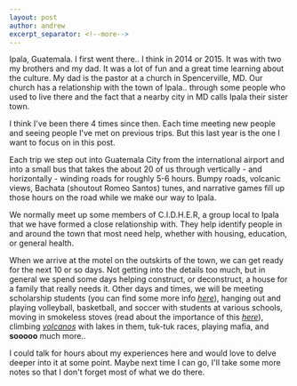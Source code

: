 ```yaml
---
layout: post
author: andrew
excerpt_separator: <!--more-->
---
```

Ipala, Guatemala. I first went there.. I think in 2014 or 2015. It was with two my brothers and my dad. It was a lot of fun and a great time learning about the culture. My dad is the pastor at a church in Spencerville, MD. Our church has a relationship with the town of Ipala.. through some people who used to live there and the fact that a nearby city in MD calls Ipala their sister town. <!--more-->

I think I've been there 4 times since then. Each time meeting new people and seeing people I've met on previous trips. But this last year is the one I want to focus on in this post.

Each trip we step out into Guatemala City from the international airport and into a small bus that takes the about 20 of us through vertically - and horizontally - winding roads for roughly 5-6 hours. Bumpy roads, volcanic views, Bachata (shoutout Romeo Santos) tunes, and narrative games fill up those hours on the road while we make our way to Ipala.

We normally meet up some members of C.I.D.H.E.R, a group local to Ipala that we have formed a close relationship with. They help identify people in and around the town that most need help, whether with housing, education, or general health.

When we arrive at the motel on the outskirts of the town, we can get ready for the next 10 or so days. Not getting into the details too much, but in general we spend some days helping construct, or deconstruct, a house for a family that really needs it. Other days and times, we will be meeting scholarship students (you can find some more info *[here](https://www.eduhealthca.org/2020/12/15/education-support.html)*), hanging out and playing volleyball, basketball, and soccer with students at various schools, moving in smokeless stoves (read about the importance of this *[here](https://www.nationalgeographic.com/photography/proof/2017/07/guatemala-cook-stoves/)*), climbing *[volcanos](https://images.app.goo.gl/ZR4Ng8t5aUgDmbPT7)* with lakes in them, tuk-tuk races, playing mafia, and **sooooo** much more..

I could talk for hours about my experiences here and would love to delve deeper into it at some point. Maybe next time I can go, I'll take some more notes so that I don't forget most of what we do there.